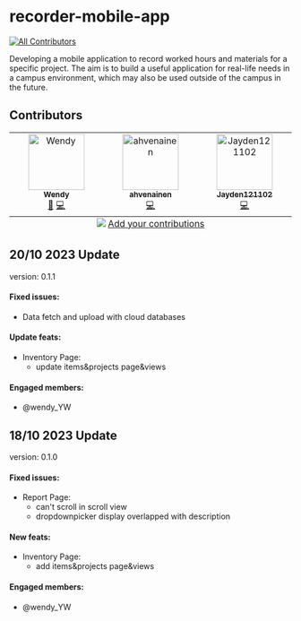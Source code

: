 # recorder-mobile-app
<!-- ALL-CONTRIBUTORS-BADGE:START - Do not remove or modify this section -->
[![All Contributors](https://img.shields.io/badge/all_contributors-3-orange.svg?style=flat-square)](#contributors-)
<!-- ALL-CONTRIBUTORS-BADGE:END -->

Developing a mobile application to record worked hours and materials for a specific project. The aim is to build a useful application for real-life needs in a campus environment, which may also be used outside of the campus in the future.


## Contributors

<!-- ALL-CONTRIBUTORS-LIST:START - Do not remove or modify this section -->
<!-- prettier-ignore-start -->
<!-- markdownlint-disable -->
<table>
  <tbody>
    <tr>
      <td align="center" valign="top" width="14.28%"><a href="https://github.com/wendy-YW"><img src="https://avatars.githubusercontent.com/u/93748904?v=4?s=100" width="100px;" alt="Wendy"/><br /><sub><b>Wendy</b></sub></a><br /><a href="https://github.com/wendy-YW/recorder-mobile-app/commits?author=wendy-YW" title="Documentation">📖</a> <a href="https://github.com/wendy-YW/recorder-mobile-app/commits?author=wendy-YW" title="Code">💻</a></td>
      <td align="center" valign="top" width="14.28%"><a href="https://github.com/ahvenainen"><img src="https://avatars.githubusercontent.com/u/121426005?v=4?s=100" width="100px;" alt="ahvenainen"/><br /><sub><b>ahvenainen</b></sub></a><br /><a href="https://github.com/wendy-YW/recorder-mobile-app/commits?author=ahvenainen" title="Code">💻</a></td>
      <td align="center" valign="top" width="14.28%"><a href="https://github.com/Jayden121102"><img src="https://avatars.githubusercontent.com/u/137092085?v=4?s=100" width="100px;" alt="Jayden121102"/><br /><sub><b>Jayden121102</b></sub></a><br /><a href="https://github.com/wendy-YW/recorder-mobile-app/commits?author=Jayden121102" title="Code">💻</a></td>
    </tr>
  </tbody>
  <tfoot>
    <tr>
      <td align="center" size="13px" colspan="7">
        <img src="https://raw.githubusercontent.com/all-contributors/all-contributors-cli/1b8533af435da9854653492b1327a23a4dbd0a10/assets/logo-small.svg">
          <a href="https://all-contributors.js.org/docs/en/bot/usage">Add your contributions</a>
        </img>
      </td>
    </tr>
  </tfoot>
</table>

<!-- markdownlint-restore -->
<!-- prettier-ignore-end -->

<!-- ALL-CONTRIBUTORS-LIST:END -->
<!-- prettier-ignore-start -->
<!-- markdownlint-disable -->

<!-- markdownlint-restore -->
<!-- prettier-ignore-end -->

<!-- ALL-CONTRIBUTORS-LIST:END -->

## 20/10 2023 Update

version: 0.1.1

#### Fixed issues:
- Data fetch and upload with cloud databases

#### Update feats:
- Inventory Page:
  -  update items&projects page&views

#### Engaged members:
- @wendy_YW

## 18/10 2023 Update

version: 0.1.0

#### Fixed issues:
- Report Page:
  - can't scroll in scroll view
  - dropdownpicker display overlapped with description

#### New feats:
- Inventory Page:
  - add items&projects page&views

#### Engaged members:
- @wendy_YW
